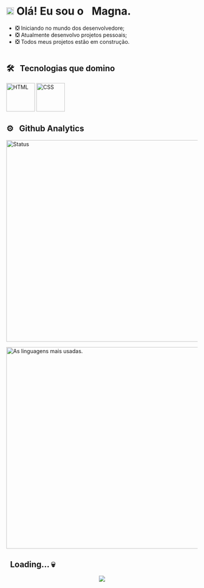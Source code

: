 <h1><img src="https://i.picasion.com/pic92/49deadf8ef5914044c3f4eab639fe849.gif" width="20px"> Olá! Eu sou o <img src="https://i.picasion.com/pic92/de400dd48ca33e8520796d12580234b1.gif" width="15px">Magna.</h1>

- ❎ Iniciando no mundo dos desenvolvedore;
- ❎ Atualmente desenvolvo projetos pessoais;
- ❎ Todos meus projetos estão em construção.
<br><br>

## 🛠 &nbsp; Tecnologias que domino
<p align="left">
  <img width="75" alt="HTML" src="https://i.picasion.com/pic92/a578a527cedde16cecff24a5ed8b4a50.gif">
  <img width="75" alt="CSS" src="https://i.picasion.com/pic92/bc1dba6dc17f6356b6be0331a20dc3be.gif">
  <!-- <img aling="center" width="75" alt="JS" src="https://i.picasion.com/pic92/80701bcb0a2eddc54b80aefc0c00017a.gif"> -->
</p>

## ⚙ &nbsp; Github Analytics
<div>
 <p>
  <img width="530em" src="https://github-readme-stats.vercel.app/api?username=xmagna611&show_icons=true&theme=dark" alt="Status"/>
 </p>
  
  <p>
    <img width="530em" src="https://github-readme-stats.vercel.app/api/top-langs/?username=xmagna611&layout=compact&theme=dark" alt="As linguagens mais usadas."/>
  </p>
<div>

## &nbsp; Loading... 💀
<p align="center">
  <a href="https://xmagna611.github.io/xMain/">
    <img src="https://i.picasion.com/pic92/b68ec1a391d2636a3b52390ce5ba5fe7.gif" />
  </a>
</p>



